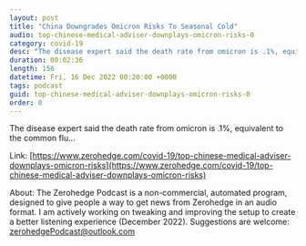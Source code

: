 ```yaml
---
layout: post
title: "China Downgrades Omicron Risks To Seasonal Cold"
audio: top-chinese-medical-adviser-downplays-omicron-risks-0
category: covid-19
desc: "The disease expert said the death rate from omicron is .1%, equivalent to the common flu... "
duration: 00:02:36
length: 156
datetime: Fri, 16 Dec 2022 00:20:00 +0000
tags: podcast
guid: top-chinese-medical-adviser-downplays-omicron-risks-0
order: 0
---
```

The disease expert said the death rate from omicron is .1%, equivalent to the common flu... 

Link: [https://www.zerohedge.com/covid-19/top-chinese-medical-adviser-downplays-omicron-risks](https://www.zerohedge.com/covid-19/top-chinese-medical-adviser-downplays-omicron-risks)

About: The Zerohedge Podcast is a non-commercial, automated program, designed to give people a way to get news from Zerohedge in an audio format.  I am actively working on tweaking and improving the setup to create a better listening experience (December 2022).  Suggestions are welcome: [zerohedgePodcast@outlook.com](mailto:zerohedgePodcast@outlook.com)
